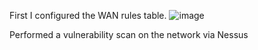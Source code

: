 First I configured the WAN rules table.
![image](https://github.com/user-attachments/assets/63413650-d18e-4dc4-8167-5b8cbe5733ad)

Performed a vulnerability scan on the network via Nessus
